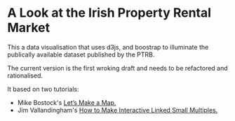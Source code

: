 A Look at the Irish Property Rental Market
===========

This a data visualisation that uses d3js, and boostrap to illuminate the publically available dataset published by the PTRB.

The current version is the first wroking draft and needs to be refactored and rationalised.

It based on two tutorials:
* Mike Bostock's  [Let’s Make a Map.](http://bost.ocks.org/mike/map/)
* Jim Vallandingham's  [How to Make Interactive Linked Small Multiples.](http://flowingdata.com/2014/10/15/linked-small-multiples/) 
